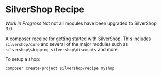 # SilverShop Recipe

*Work in Progress* Not not all modules have been upgraded to SilverShop 3.0.

A composer receipe for getting started with SilverShop. This includes `silvershop/core` and several of the major modules
such as `silvershop\shipping`, `silvershop\discounts` and more.

To setup a shop:

```
composer create-project silvershop/recipe myshop
```

